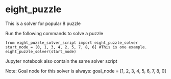 # eight_puzzle

This is a solver for popular 8 puzzle

Run the following commands to solve a puzzle

```
from eight_puzzle_solver_script import eight_puzzle_solver
start_node = [0, 1, 3, 4, 2, 5, 7, 8, 6] #This is one example.
eight_puzzle_solver(start_node)
```

Jupyter notebook also contain the same solver script

Note: Goal node for this solver is always: goal_node = [1, 2, 3, 4, 5, 6, 7, 8, 0]
